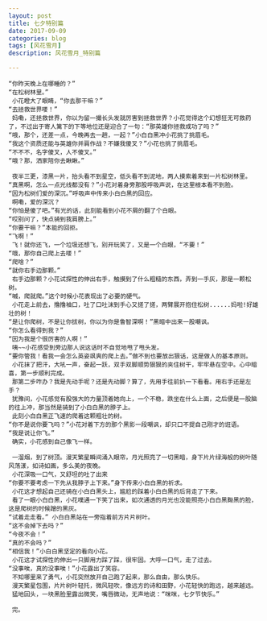 ```yaml
---
layout: post
title: 七夕特别篇
date: 2017-09-09
categories: blog
tags: [风花雪月]
description: 风花雪月_特别篇

---
```


    

    “你昨天晚上在哪睡的？”
    “在松树林里。”
     小花瞪大了眼睛，“你去那干嘛？”
    “去拯救世界喽！”
     妈嘞，还拯救世界，你以为留一撮长头发就厉害到拯救世界？小花觉得这个幻想狂无可救药了，不过出于寄人篱下的下等地位还是迎合了一句：“那英雄你拯救成功了吗？”
    “哦，那个，还差一点，今晚再去一趟，一起？”小白白黑冲小花挑了挑眉毛。
    “我这个资质还能与英雄你并肩作战？不嫌我傻叉？”小花也挑了挑眉毛。
    “不不不，名字傻叉，人不傻叉。”
    “哦？那，洒家陪你去瞅瞅。”
 
     夜半三更，漆黑一片，抬头看不到星空，低头看不到泥地，两人摸索着来到一片松树林里。
    “真黑啊，怎么一点光线都没有？”小花对着身旁那股呼吸声说，在这里根本看不到脸。
    “因为松树们爱的深沉。”呼吸声中传来小白白黑的回应。
     啊嘞，爱的深沉？
    “你怕是傻了吧。”有光的话，此刻能看到小花不屑的翻了个白眼。
    “哎别问了，快点骑到我肩膀上。”
    “你要干嘛？”本能的回拒。
    “飞啊！”
     飞！就你还飞，一个垃圾还想飞，别开玩笑了，又是一个白眼，“不要！”
    “哦，那你自己爬上去喽！”
    “爬啥？”
    “就你右手边那颗。”
     右手边那颗？小花试探性的伸出右手，触摸到了什么粗糙的东西，弄到一手灰，那是一颗松树。
    “嘁，爬就爬。”这个时候小花表现出了必要的硬气。
     小花走上前去，撸撸袖口，吐了口吐沫到手心又搓了搓，两臂展开抱住松树......妈啦!好雄壮的树！
    “是让你爬树，不是让你拔树，你以为你是鲁智深啊！”黑暗中出来一股嘲讽。
    “你怎么看得到我？”
    “因为我是个很厉害的人啊！”
     咦~~小花感受到旁边那人说这话时不自觉地甩了甩头发。
    “要你管我！看我一会怎么英姿飒爽的爬上去。”做不到也要放出狠话，这是做人的基本原则。
     小花抹了把汗，大吼一声，奋起一跃，双手双脚顺势狠狠的夹住树干，牢牢悬在空中。心中暗喜，第一步顺利完成。
     那第二步咋办？我是先动手呢？还是先动脚？算了，先用手往前扒一下看看。用右手还是左手？
     犹豫间，小花感觉有股强大的力量顶着她向上，一个不稳，跌坐在什么上面，之后便是一股脑的往上冲，那当然是骑到了小白白黑的脖子上。
     此刻小白白黑正飞速的爬着这颗粗壮的树。
    “你不是说你要飞吗？”小花对着下方的那个黑影一段嘲讽，却只口不提自己刚才的诳语。
    “我是说让你飞。”
     确实，小花感到自己像飞一样。

     一溜烟，到了树顶。漫天繁星瞬间涌入眼帘，月光照亮了一切黑暗，身下片片绿海般的树叶随风荡漾，如诗如画，多么美的夜晚。
     小花深吸一口气，又舒坦的吐了出来
    “你要不要考虑一下先从我脖子上下来。”身下传来小白白黑的祈求。
     小花这才想起自己还骑在小白白黑头上，尴尬的踩着小白白黑的后背走了下来。
     看了一眼小白白黑，小花噗通一下笑了出来，如次通透的月光也没能照亮小白白黑黝黑的脸，这是爬树的时候蹭的黑灰。
    “试着走走看。” 小白白黑站在一旁指着前方片片树叶。
    “这不会掉下去吗？”
    “今夜不会！”
    “真的不会吗？”
    “相信我！”小白白黑坚定的看向小花。
     小花这才试探性的伸出一只脚用力踩了踩，很牢固。大呼一口气，走了过去。
    “没事唉，真的没事唉！”小花露出了笑容。
     不知哪里来了勇气，小花突然放开自己跑了起来，那么自由，那么快乐。
     漫天繁星包围，片片树叶轻托，微风轻吹，像远方的诗和田野，小花轻快的跑远，越来越远。
     猛地回头，一块黑脸里露出微笑，嘴唇微动，无声地说：“咪咪，七夕节快乐。”

     完。    
     
     
     
     
     
          







